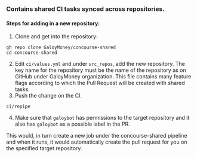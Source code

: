 ### Contains shared CI tasks synced across repositories.

#### Steps for adding in a new repository:

1. Clone and get into the repository: 
```
gh repo clone GaloyMoney/concourse-shared
cd concourse-shared
```
2. Edit `ci/values.yml` and under `src_repos`, add the new repository. The key name for the repository must be the name of the repository as on GitHub under GaloyMoney organization.
This file contains many feature flags according to which the Pull Request will be created with shared tasks.
3. Push the change on the CI.
```
ci/repipe
```
4. Make sure that `galoybot` has permissions to the target repository and it also has `galoybot` as a possible label in the PR.

This would, in turn create a new job under the concourse-shared pipeline and when it runs, it would automatically create the pull request for you on the specified target repository.

